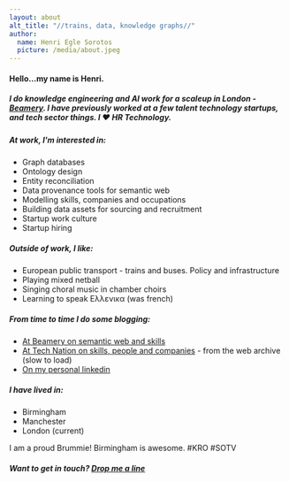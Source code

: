 ```yaml
---
layout: about
alt_title: "//trains, data, knowledge graphs//"
author:
  name: Henri Egle Sorotos
  picture: /media/about.jpeg
---
```



#### Hello...my name is Henri. 

##### I do knowledge engineering and AI work for a scaleup in London - [Beamery](https://www.beamery.com/). I have previously worked at a few talent technology startups, and tech sector things. I ❤️ HR Technology. 

##### At work, I'm interested in:

- Graph databases 
- Ontology design 
- Entity reconciliation
- Data provenance tools for semantic web 
- Modelling skills, companies and occupations
- Building data assets for sourcing and recruitment
- Startup work culture
- Startup hiring

##### Outside of work, I like:

- European public transport - trains and buses. Policy and infrastructure
- Playing mixed netball
- Singing choral music in chamber choirs
- Learning to speak Ελλενικα (was french)

##### From time to time I do some blogging:

- [At Beamery on semantic web and skills](https://henri-egle-sorotos.medium.com/)
- [At Tech Nation on skills, people and companies](https://web.archive.org/web/20231005033555/https://technation.io/news/author/henrieglesorotos/) - from the web archive (slow to load)
- [On my personal linkedin](https://www.linkedin.com/in/henrieglesorotos/detail/recent-activity/posts/)
 

##### I have lived in:

- Birmingham
- Manchester
- London (current)

I am a proud Brummie! Birmingham is awesome. #KRO #SOTV 

##### Want to get in touch? [Drop me a line](https://twitter.com/HEgleSorotos)